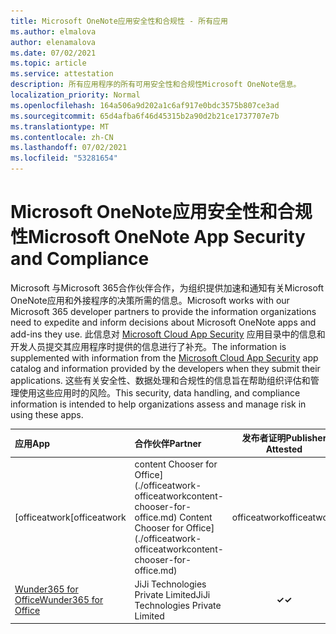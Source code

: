 ```yaml
---
title: Microsoft OneNote应用安全性和合规性 - 所有应用
ms.author: elmalova
author: elenamalova
ms.date: 07/02/2021
ms.topic: article
ms.service: attestation
description: 所有应用程序的所有可用安全性和合规性Microsoft OneNote信息。
localization_priority: Normal
ms.openlocfilehash: 164a506a9d202a1c6af917e0bdc3575b807ce3ad
ms.sourcegitcommit: 65d4afba6f46d45315b2a90d2b21ce1737707e7b
ms.translationtype: MT
ms.contentlocale: zh-CN
ms.lasthandoff: 07/02/2021
ms.locfileid: "53281654"
---
```

# <a name="microsoft-onenote-app-security-and-compliance"></a><span data-ttu-id="2151d-103">Microsoft OneNote应用安全性和合规性</span><span class="sxs-lookup"><span data-stu-id="2151d-103">Microsoft OneNote App Security and Compliance</span></span>

<span data-ttu-id="2151d-104">Microsoft 与Microsoft 365合作伙伴合作，为组织提供加速和通知有关Microsoft OneNote应用和外接程序的决策所需的信息。</span><span class="sxs-lookup"><span data-stu-id="2151d-104">Microsoft works with our Microsoft 365 developer partners to provide the information organizations need to expedite and inform decisions about Microsoft OneNote apps and add-ins they use.</span></span> <span data-ttu-id="2151d-105">此信息对 [Microsoft Cloud App Security](https://www.microsoft.com/en-us/enterprise-mobility-security/cloud-app-security) 应用目录中的信息和开发人员提交其应用程序时提供的信息进行了补充。</span><span class="sxs-lookup"><span data-stu-id="2151d-105">The information is supplemented with information from the [Microsoft Cloud App Security](https://www.microsoft.com/en-us/enterprise-mobility-security/cloud-app-security) app catalog and information provided by the developers when they submit their applications.</span></span> <span data-ttu-id="2151d-106">这些有关安全性、数据处理和合规性的信息旨在帮助组织评估和管理使用这些应用时的风险。</span><span class="sxs-lookup"><span data-stu-id="2151d-106">This security, data handling, and compliance information is intended to help organizations assess and manage risk in using these apps.</span></span>

| <span data-ttu-id="2151d-107">**应用**</span><span class="sxs-lookup"><span data-stu-id="2151d-107">**App**</span></span> | <span data-ttu-id="2151d-108">**合作伙伴**</span><span class="sxs-lookup"><span data-stu-id="2151d-108">**Partner**</span></span> | <span data-ttu-id="2151d-109">**发布者证明**</span><span class="sxs-lookup"><span data-stu-id="2151d-109">**Publisher Attested**</span></span> | <span data-ttu-id="2151d-110">**认证**</span><span class="sxs-lookup"><span data-stu-id="2151d-110">**Certified**</span></span> |
|:--------|:------------|:----------------------:|:-------------:|
| <span data-ttu-id="2151d-111">[officeatwork</span><span class="sxs-lookup"><span data-stu-id="2151d-111">[officeatwork</span></span> | <span data-ttu-id="2151d-112">content Chooser for Office] (./officeatwork-officeatworkcontent-chooser-for-office.md) </span><span class="sxs-lookup"><span data-stu-id="2151d-112">Content Chooser for Office](./officeatwork-officeatworkcontent-chooser-for-office.md)</span></span> | <span data-ttu-id="2151d-113">officeatwork</span><span class="sxs-lookup"><span data-stu-id="2151d-113">officeatwork</span></span> | <span data-ttu-id="2151d-114">**✓**</span><span class="sxs-lookup"><span data-stu-id="2151d-114">**✓**</span></span> | <img alt="Certified application badge" src="../media/certified-badge.png" height="25" width="25" /> |
| [<span data-ttu-id="2151d-115">Wunder365 for Office</span><span class="sxs-lookup"><span data-stu-id="2151d-115">Wunder365 for Office</span></span>](./jiji-technologies-private-limited-wunder365-for-office.md) | <span data-ttu-id="2151d-116">JiJi Technologies Private Limited</span><span class="sxs-lookup"><span data-stu-id="2151d-116">JiJi Technologies Private Limited</span></span> | <span data-ttu-id="2151d-117">**✓**</span><span class="sxs-lookup"><span data-stu-id="2151d-117">**✓**</span></span> |  |

